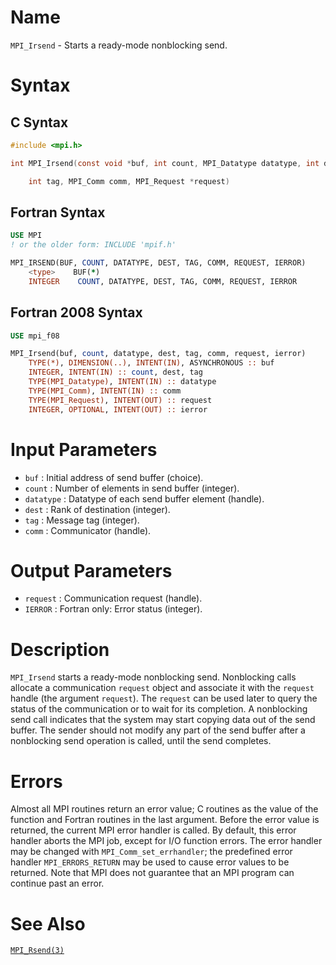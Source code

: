 # Name

`MPI_Irsend` - Starts a ready-mode nonblocking send.

# Syntax

## C Syntax

```c
#include <mpi.h>

int MPI_Irsend(const void *buf, int count, MPI_Datatype datatype, int dest,

    int tag, MPI_Comm comm, MPI_Request *request)
```

## Fortran Syntax

```fortran
USE MPI
! or the older form: INCLUDE 'mpif.h'

MPI_IRSEND(BUF, COUNT, DATATYPE, DEST, TAG, COMM, REQUEST, IERROR)
    <type>    BUF(*)
    INTEGER    COUNT, DATATYPE, DEST, TAG, COMM, REQUEST, IERROR
```

## Fortran 2008 Syntax

```fortran
USE mpi_f08

MPI_Irsend(buf, count, datatype, dest, tag, comm, request, ierror)
    TYPE(*), DIMENSION(..), INTENT(IN), ASYNCHRONOUS :: buf
    INTEGER, INTENT(IN) :: count, dest, tag
    TYPE(MPI_Datatype), INTENT(IN) :: datatype
    TYPE(MPI_Comm), INTENT(IN) :: comm
    TYPE(MPI_Request), INTENT(OUT) :: request
    INTEGER, OPTIONAL, INTENT(OUT) :: ierror
```


# Input Parameters

* `buf` : Initial address of send buffer (choice).
* `count` : Number of elements in send buffer (integer).
* `datatype` : Datatype of each send buffer element (handle).
* `dest` : Rank of destination (integer).
* `tag` : Message tag (integer).
* `comm` : Communicator (handle).

# Output Parameters

* `request` : Communication request (handle).
* `IERROR` : Fortran only: Error status (integer).

# Description

`MPI_Irsend` starts a ready-mode nonblocking send. Nonblocking calls
allocate a communication `request` object and associate it with the
`request` handle (the argument `request`). The `request` can be used later to
query the status of the communication or to wait for its completion.
A nonblocking send call indicates that the system may start copying data
out of the send buffer. The sender should not modify any part of the
send buffer after a nonblocking send operation is called, until the send
completes.

# Errors

Almost all MPI routines return an error value; C routines as the value
of the function and Fortran routines in the last argument.
Before the error value is returned, the current MPI error handler is
called. By default, this error handler aborts the MPI job, except for
I/O function errors. The error handler may be changed with
`MPI_Comm_set_errhandler`; the predefined error handler `MPI_ERRORS_RETURN`
may be used to cause error values to be returned. Note that MPI does not
guarantee that an MPI program can continue past an error.

# See Also

[`MPI_Rsend(3)`](./?file=MPI_Rsend.md)
